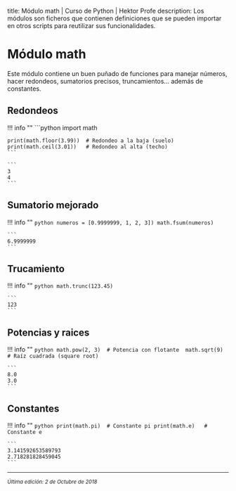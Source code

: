 title: Módulo math | Curso de Python | Hektor Profe
description: Los módulos son ficheros que contienen definiciones que se pueden importar en otros scripts para reutilizar sus funcionalidades.

<style>

.admonition.note > .superfences-tabs > label:hover, .headerlink{
    color: #018dc5 !important;
}

.admonition.info{
    font-size: 100%;
}

.admonition.info label{
    font-size: 91%;
}

.admonition.note > .admonition-title {
    display: none;
}

</style>

# Módulo math

Este módulo contiene un buen puñado de funciones para manejar números, hacer redondeos, sumatorios precisos, truncamientos... además de constantes. 

## Redondeos

!!! info "" 
    ```python
    import math

    print(math.floor(3.99))  # Redondeo a la baja (suelo)
    print(math.ceil(3.01))   # Redondeo al alta (techo)
    ```

    ```
    3
    4
    ```

## Sumatorio mejorado

!!! info "" 
    ```python
    numeros = [0.9999999, 1, 2, 3])
    math.fsum(numeros) 
    ```

    ```
    6.9999999
    ```

## Trucamiento

!!! info "" 
    ```python
    math.trunc(123.45)
    ```

    ```
    123
    ```

## Potencias y raices

!!! info "" 
    ```python
    math.pow(2, 3)  # Potencia con flotante 
    math.sqrt(9)    # Raíz cuadrada (square root)
    ```

    ```
    8.0
    3.0
    ```

## Constantes

!!! info "" 
    ```python
    print(math.pi)  # Constante pi
    print(math.e)   # Constante e
    ```

    ```
    3.141592653589793
    2.718281828459045
    ```

___
<small class="edited"><i>Última edición: 2 de Octubre de 2018</i></small>